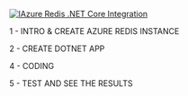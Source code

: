 

[![IAzure Redis .NET Core Integration](https://i9.ytimg.com/vi_webp/7uGoxTDxxT4/mqdefault.webp?v=61067466&sqp=CPzsmYgG&rs=AOn4CLAxD48twp0vgaXMcGAiZeE858TRaw)](https://www.youtube.com/watch?v=7uGoxTDxxT4)


1 - INTRO & CREATE AZURE REDIS INSTANCE

2 - CREATE DOTNET APP

4 - CODING

5 - TEST AND SEE THE RESULTS
